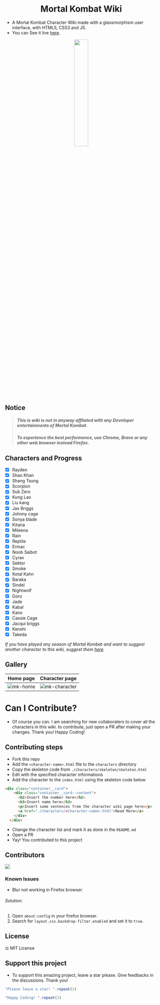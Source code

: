 <h1 align="Center">Mortal Kombat Wiki</h1>

- A Mortal Kombat Character Wiki made with a glassmorphism user interface, with HTML5, CSS3 and JS.
- You can See it live [here](https://mk-wiki.vercel.app).
<p align="center">
  <img src="https://upload.wikimedia.org/wikipedia/sco/thumb/b/b1/Mortal_Kombat_Logo.svg/1200px-Mortal_Kombat_Logo.svg.png" height="30%" width="30%">
</p>

## Notice
>##### This is wiki is not in anyway affliated with any Developer entertainments of Mortal Kombat.
>##### To experience the best performence, use Chrome, Brave or any other web browser instead Firefox.

## Characters and Progress
- [x] Rayden
- [x] Shao Khan
- [x] Shang Tsung
- [x] Scorpion
- [x] Sub Zero
- [x] Kung Lao
- [x] Liu kang
- [x] Jax Briggs
- [x] Johnny cage
- [x] Sonya blade
- [x] Kitana
- [x] Mileena
- [x] Rain
- [x] Reptile
- [x] Ermac
- [x] Noob Saibot
- [x] Cyrax
- [x] Sektor
- [x] Smoke
- [x] Kotal Kahn
- [x] Baraka
- [x] Sindel
- [x] Nightwolf
- [x] Goro
- [x] Jade
- [x] Kabal
- [x] Kano
- [x] Cassie Cage
- [x] Jacqui briggs
- [x] Kenshi
- [x] Takeda

*If you have played any season of Mortal Kombat and want to suggest another character to this wiki, suggest them [here](https://github.com/RedEdge967/MK-Wiki/issues/new/choose).*

## Gallery
|Home page|Character page|
|-|-|
|![mk-home](https://user-images.githubusercontent.com/91379432/163125734-be950688-534b-4280-96a6-994fd44d864b.PNG)|![mk-character](https://user-images.githubusercontent.com/91379432/163125779-f7055fdb-157d-48be-89d1-7479c265473a.PNG)|

# Can I Contribute?
- Of course you can. I am searching for new collaboraters to cover all the characters in this wiki. to contribute, just open a PR after making your changes. Thank you! Happy Coding!

## Contributing steps
- Fork this repo
- Add the `<character-name>.html` file to the `characters` directory
- Copy the skeleton code from `./characters/skeleton/skeleton.html`
- Edit with the specified character informations
- Add the character to the `index.html` using the skeleton code below
```html
<div class="container__card">
    <div class="container__card--content">
      <h2>Insert the number here</h2>
      <h3>Insert name here</h3>
      <p>Insert some sentences from the character wiki page here</p>
      <a href="./characters/<character-name>.html">Read More</a>
    </div>
  </div>  
```
- Change the character list and mark it as done in the `README.md`
- Open a PR
- Yay! You contributed to this project

## Contributors
<a href="https://github.com/RedEdge967/MK-Wiki/graphs/contributors">
  <img src="https://contrib.rocks/image?repo=RedEdge967/MK-Wiki" />
</a>

### Known Issues
- Blur not working in Firefox browser.
###### Solution:
1. Open `about:config` in your firefox browser.
2. Search for `layout.css.backdrop-filter.enabled` and set it to `true`.

## License
⚖️ MIT License

## Support this project
- To support this amazing project, leave a star please. Give feedbacks in the discussions. Thank you!

```javascript
"Please leave a star! ".repeat(2)
```
```javascript
"Happy Coding! ".repeat(1)
```
